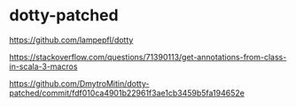# dotty-patched

https://github.com/lampepfl/dotty

https://stackoverflow.com/questions/71390113/get-annotations-from-class-in-scala-3-macros

https://github.com/DmytroMitin/dotty-patched/commit/fdf010ca4901b22961f3ae1cb3459b5fa194652e
